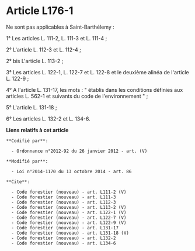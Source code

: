 # Article L176-1

Ne sont pas applicables à Saint-Barthélemy : 

1° Les articles L. 111-2, L. 111-3 et L. 111-4 ; 

2° L'article L. 112-3 et L. 112-4 ; 

2° bis L'article L. 113-2 ; 

3° Les articles L. 122-1, 
L. 122-7 et L. 122-8 et le deuxième alinéa de l'article L. 122-9 ; 

4° A l'article L. 131-17, les mots : " établis dans les conditions définies aux articles L. 562-1 et suivants du code de
l'environnement " ; 

5° L'article L. 131-18 ; 

6° Les articles L. 132-2 et L. 134-6.

**Liens relatifs à cet article**

	**Codifié par**:

	  - Ordonnance n°2012-92 du 26 janvier 2012 - art. (V)

	**Modifié par**:

	  - Loi n°2014-1170 du 13 octobre 2014 - art. 86

	**Cite**:

	  - Code forestier (nouveau) - art. L111-2 (V)
	  - Code forestier (nouveau) - art. L111-3
	  - Code forestier (nouveau) - art. L112-3
	  - Code forestier (nouveau) - art. L113-2 (V)
	  - Code forestier (nouveau) - art. L122-1 (V)
	  - Code forestier (nouveau) - art. L122-7 (V)
	  - Code forestier (nouveau) - art. L122-9 (V)
	  - Code forestier (nouveau) - art. L131-17
	  - Code forestier (nouveau) - art. L131-18 (V)
	  - Code forestier (nouveau) - art. L132-2
	  - Code forestier (nouveau) - art. L134-6
